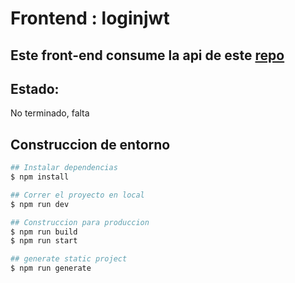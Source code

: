 # Frontend : loginjwt

## Este front-end consume la api de este [repo](https://github.com/JavierGMo/apiconjwt)

## Estado:
No terminado, falta

## Construccion de entorno

```bash
## Instalar dependencias
$ npm install

## Correr el proyecto en local
$ npm run dev

## Construccion para produccion
$ npm run build
$ npm run start

## generate static project
$ npm run generate
```

